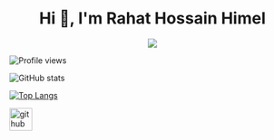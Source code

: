 <h1 align="center">Hi 👋, I'm Rahat Hossain Himel</h1>
<p align="center">
  <a href="https://github.com/DenverCoder1/readme-typing-svg"><img src="https://readme-typing-svg.herokuapp.com?lines=Computer+Science+Student;Competitive+Programmer;Always%20learning%20new%20things&center=true&width=500&height=50"></a>
</p>

![Profile views](https://gpvc.arturio.dev/itshimelz)

![GitHub stats](https://github-readme-stats.vercel.app/api?username=itshimelz&show_icons=true)

[![Top Langs](https://github-readme-stats.vercel.app/api/top-langs/?username=itshimelz&layout=compact)](https://github.com/itshimelz/github-readme-stats)

[<img src='https://cdn.jsdelivr.net/npm/simple-icons@3.0.1/icons/github.svg' alt='github' height='40'>](https://github.com/itshimelz)  

